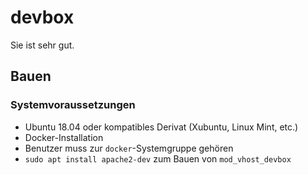# devbox

Sie ist sehr gut.

## Bauen

### Systemvoraussetzungen

* Ubuntu 18.04 oder kompatibles Derivat (Xubuntu, Linux Mint, etc.)
* Docker-Installation
* Benutzer muss zur `docker`-Systemgruppe gehören
* `sudo apt install apache2-dev` zum Bauen von `mod_vhost_devbox`
